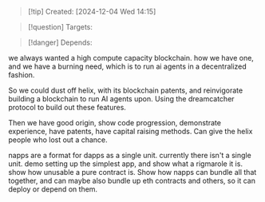 
>[!tip] Created: [2024-12-04 Wed 14:15]

>[!question] Targets: 

>[!danger] Depends: 

we always wanted a high compute capacity blockchain.
how we have one, and we have a burning need, which is to run ai agents in a decentralized fashion.

So we could dust off helix, with its blockchain patents, and reinvigorate building a blockchain to run AI agents upon.  Using the dreamcatcher protocol to build out these features.

Then we have good origin, show code progression, demonstrate experience, have patents, have capital raising methods.  Can give the helix people who lost out a chance.

napps are a format for dapps as a single unit.  currently there isn't a single unit.
demo setting up the simplest app, and show what a rigmarole it is.
show how unusable a pure contract is.
Show how napps can bundle all that together, and can maybe also bundle up eth contracts and others, so it can deploy or depend on them.